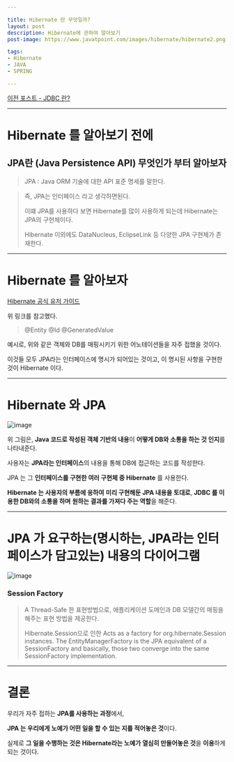 ```yaml
---

title: Hibernate 란 무엇일까?
layout: post
description: Hibernate에 관하여 알아보기
post-image: https://www.javatpoint.com/images/hibernate/hibernate2.png

tags:
- Hibernate
- JAVA
- SPRING

---
```


[이전 포스트 - JDBC 란?](https://diger-king.github.io/blog/JDBC)

---

# Hibernate 를 알아보기 전에

## JPA란 (Java Persistence API) 무엇인가 부터 알아보자

> JPA : Java ORM 기술에 대한 API 표준 명세를 말한다.

> 즉, JPA는 인터페이스 라고 생각하면된다. 
> 
> 이떄 JPA를 사용하다 보면 Hibernate를 많이 사용하게 되는데 Hibernate는 JPA의 구현체이다.
> 
> Hibernate 이외에도 DataNucleus, EclipseLink 등 다양한 JPA 구현체가 존재한다.

---

# Hibernate 를 알아보자

[Hibernate 공식 유저 가이드](https://docs.jboss.org/hibernate/orm/6.1/userguide/html_single/Hibernate_User_Guide.html)

위 링크를 참고했다.

> @Entity @Id @GeneratedValue

예시로, 위와 같은 객체와 DB를 매핑시키기 위한 어노테이션들을 자주 접했을 것이다.

이것들 모두 JPA라는 인터페이스에 명시가 되어있는 것이고, 이 명시된 사항을 구현한 것이 Hibernate 이다.

---

# Hibernate 와 JPA

![image](https://docs.jboss.org/hibernate/orm/6.1/userguide/html_single/images/architecture/data_access_layers.svg)

위 그림은, **Java 코드로 작성된 객체 기반의 내용**이 **어떻게 DB와 소통을 하는 것 인지**를 나타내준다.

사용자는 **JPA라는 인터페이스**의 내용을 통해 DB에 접근하는 코드를 작성한다.

JPA 는 그 **인터페이스를 구현한 여러 구현체 중 Hibernate** 를 사용한다.

**Hibernate 는 사용자의 부름에 응하여** **미리 구현해둔 JPA 내용을 토대로**, **JDBC 를 이용한 DB와의 소통을 하며** **원하는 결과를 가져다 주는 역할**을 해준다.

---

# JPA 가 요구하는(명시하는, JPA라는 인터페이스가 담고있는) 내용의 다이어그램

![image](https://docs.jboss.org/hibernate/orm/5.4/userguide/html_single/images/architecture/JPA_Hibernate.svg)

### Session Factory
> A Thread-Safe 한 표현방법으로, 애플리케이션 도메인과 DB 모델간의 매핑을 해주는 표현 방법을 제공한다.
> 
> Hibernate.Session으로 인한 Acts as a factory for org.hibernate.Session instances. The EntityManagerFactory is the JPA equivalent of a SessionFactory and basically, those two converge into the same SessionFactory implementation.


---

# 결론

우리가 자주 접하는 **JPA를 사용하는 과정**에서,

**JPA 는 우리에게 노예가 어떤 일을 할 수 있는 지를 적어놓은 것**이다.

실제로 **그 일을 수행하는 것은 Hibernate라는 노예가 열심히 만들어놓은 것**을 **이용**하게 되는 것이다.